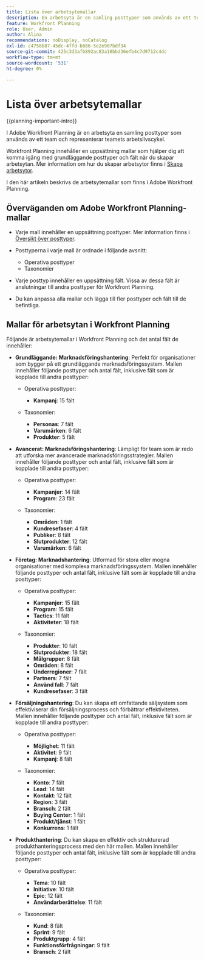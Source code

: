 ```yaml
---
title: Lista över arbetsytemallar
description: En arbetsyta är en samling posttyper som används av ett team och representerar teamets arbetslivscykel. Adobe Workfront Planning innehåller en uppsättning mallar som hjälper dig att komma igång med grundläggande posttyper och fält när du skapar arbetsytan.
feature: Workfront Planning
role: User, Admin
author: Alina
recommendations: noDisplay, noCatalog
exl-id: c4758b87-45dc-4ffd-b086-5e2e907bdf34
source-git-commit: 425c3d3afb892ac83a10bbd36efb4c7d9712c4dc
workflow-type: tm+mt
source-wordcount: '531'
ht-degree: 0%

---
```



# Lista över arbetsytemallar

{{planning-important-intro}}

I Adobe Workfront Planning är en arbetsyta en samling posttyper som används av ett team och representerar teamets arbetslivscykel.

Workfront Planning innehåller en uppsättning mallar som hjälper dig att komma igång med grundläggande posttyper och fält när du skapar arbetsytan. Mer information om hur du skapar arbetsytor finns i [Skapa arbetsytor](/help/quicksilver/planning/architecture/create-workspaces.md).

I den här artikeln beskrivs de arbetsytemallar som finns i Adobe Workfront Planning.

## Överväganden om Adobe Workfront Planning-mallar

* Varje mall innehåller en uppsättning posttyper. Mer information finns i [Översikt över posttyper](/help/quicksilver/planning/architecture/overview-of-record-types.md).
* Posttyperna i varje mall är ordnade i följande avsnitt:

   * Operativa posttyper
   * Taxonomier
* Varje posttyp innehåller en uppsättning fält. Vissa av dessa fält är anslutningar till andra posttyper för Workfront Planning.
* Du kan anpassa alla mallar och lägga till fler posttyper och fält till de befintliga.

<!-- I modeled this article by the "List of available Blueprints" and that articles does not have an Access area

## Access requirements

You must have the following: 

<table style="table-layout:auto">
 <col>
 </col>
 <col>
 </col>
 <tbody>
  <tr>
   <td role="rowheader"><p>Adobe Workfront plan*</p></td>
   <td>
<p>Any</p>
<!--the above is only for closed beta; when going to GA - activate the following plans:    
<p>Current plan: Prime and Ultimate</p>
<p>Legacy plan: Enterprise</p>->
   </td>
  </tr>
  <tr>
   <td role="rowheader"><p>Adobe Workfront license*</p></td>
   <td>
   <p>Any</p> 
  <p>For more information, see <a href="../../administration-and-setup/add-users/access-levels-and-object-permissions/wf-licenses.md" class="MCXref xref">Adobe Workfront licenses overview</a>.</p> </td>
  </tr>
  <tr>
   <td role="rowheader"><p>Product</p></td>
   <td>
   <p> Adobe Workfront</p> </td>
  </tr>
  <tr>
   <td role="rowheader">Access level*</td>
   <td> <p>Any</p>  
</td>
  </tr>
<tr>
   <td role="rowheader">Layout template</td>
   <td> <p>Your system administrator must add the Planning area in your layout template. </p>  
</td>
  </tr>
 </tbody>
</table>

>[!NOTE]
>
>*If you don't have access, ask your Workfront administrator if they set additional restrictions in your access level. For information on how a Workfront administrator can change your access level, see [Create or modify custom access levels](/help/quicksilver/administration-and-setup/add-users/configure-and-grant-access/create-modify-access-levels.md).

-->

## Mallar för arbetsytan i Workfront Planning

Följande är arbetsytemallar i Workfront Planning och det antal fält de innehåller:

* **Grundläggande: Marknadsföringshantering**: Perfekt för organisationer som bygger på ett grundläggande marknadsföringssystem. Mallen innehåller följande posttyper och antal fält, inklusive fält som är kopplade till andra posttyper:

   * Operativa posttyper:

      * **Kampanj**: 15 fält
   * Taxonomier:

      * **Personas**: 7 fält
      * **Varumärken**: 6 fält
      * **Produkter**: 5 fält

* **Avancerat: Marknadsföringshantering**: Lämpligt för team som är redo att utforska mer avancerade marknadsföringsstrategier. Mallen innehåller följande posttyper och antal fält, inklusive fält som är kopplade till andra posttyper:

   * Operativa posttyper:

      * **Kampanjer**: 14 fält
      * **Program**: 23 fält

   * Taxonomier:
      * **Områden**: 1 fält
      * **Kundresefaser**: 4 fält
      * **Publiker**: 8 fält
      * **Slutprodukter**: 12 fält
      * **Varumärken**: 6 fält

* **Företag: Marknadshantering**: Utformad för stora eller mogna organisationer med komplexa marknadsföringssystem. Mallen innehåller följande posttyper och antal fält, inklusive fält som är kopplade till andra posttyper:

   * Operativa posttyper:

      * **Kampanjer**: 15 fält
      * **Program**: 15 fält
      * **Tactics**: 11 fält
      * **Aktiviteter**: 18 fält

   * Taxonomier:

      * **Produkter**: 10 fält
      * **Slutprodukter**: 18 fält
      * **Målgrupper**: 8 fält
      * **Områden**: 8 fält
      * **Underregioner**: 7 fält
      * **Partners**: 7 fält
      * **Använd fall**: 7 fält
      * **Kundresefaser**: 3 fält

* **Försäljningshantering**: Du kan skapa ett omfattande säljsystem som effektiviserar din försäljningsprocess och förbättrar effektiviteten. Mallen innehåller följande posttyper och antal fält, inklusive fält som är kopplade till andra posttyper:

   * Operativa posttyper:

      * **Möjlighet**: 11 fält
      * **Aktivitet**: 9 fält
      * **Kampanj**: 8 fält
   * Taxonomier:
      * **Konto**: 7 fält
      * **Lead**: 14 fält
      * **Kontakt**: 12 fält
      * **Region**: 3 fält
      * **Bransch**: 2 fält
      * **Buying Center**: 1 fält
      * **Produkt/tjänst**: 1 fält
      * **Konkurrens**: 1 fält

* **Produkthantering**: Du kan skapa en effektiv och strukturerad produkthanteringsprocess med den här mallen. Mallen innehåller följande posttyper och antal fält, inklusive fält som är kopplade till andra posttyper:

   * Operativa posttyper:

      * **Tema**: 10 fält
      * **Initiative**: 10 fält
      * **Epic**: 12 fält
      * **Användarberättelse**: 11 fält

   * Taxonomier:

      * **Kund**: 8 fält
      * **Sprint**: 9 fält
      * **Produktgrupp**: 4 fält
      * **Funktionsförfrågningar**: 9 fält
      * **Bransch**: 2 fält
